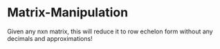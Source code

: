 # Matrix-Manipulation
Given any nxn matrix, this will reduce it to row echelon form without any decimals and approximations!
